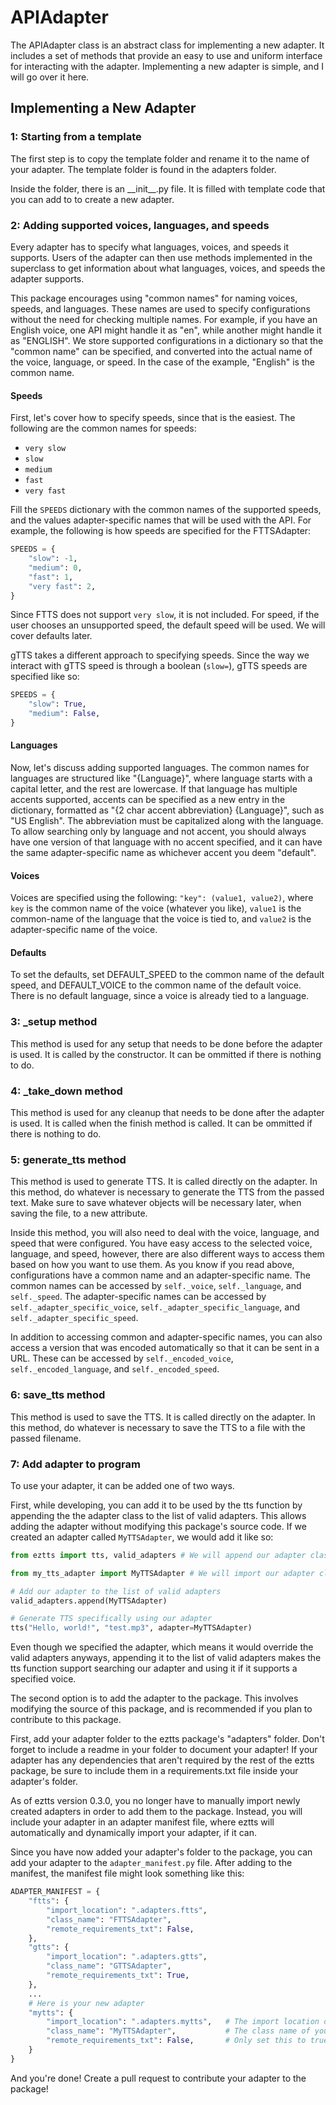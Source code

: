 # APIAdapter

The APIAdapter class is an abstract class for implementing a new adapter. It includes a set of methods that provide an easy to use and uniform interface for interacting with the adapter. Implementing a new adapter is simple, and I will go over it here.

## Implementing a New Adapter

### 1: Starting from a template

The first step is to copy the template folder and rename it to the name of your adapter. The template folder is found in the adapters folder.

Inside the folder, there is an \_\_init__.py file. It is filled with template code that you can add to to create a new adapter.

### 2: Adding supported voices, languages, and speeds

Every adapter has to specify what languages, voices, and speeds it supports. Users of the adapter can then use methods implemented in the superclass to get information about what languages, voices, and speeds the adapter supports.

This package encourages using "common names" for naming voices, speeds, and languages. These names are used to specify configurations without the need for checking multiple names. For example, if you have an English voice, one API might handle it as "en", while another might handle it as "ENGLISH". We store supported configurations in a dictionary so that the "common name" can be specified, and converted into the actual name of the voice, language, or speed. In the case of the example, "English" is the common name.

#### Speeds

First, let's cover how to specify speeds, since that is the easiest. The following are the common names for speeds:

* `very slow`
* `slow`
* `medium`
* `fast`
* `very fast`

Fill the `SPEEDS` dictionary with the common names of the supported speeds, and the values adapter-specific names that will be used with the API. For example, the following is how speeds are specified for the FTTSAdapter:

```Python
SPEEDS = {
    "slow": -1,
    "medium": 0,
    "fast": 1,
    "very fast": 2,
}
```

Since FTTS does not support `very slow`, it is not included. For speed, if the user chooses an unsupported speed, the default speed will be used. We will cover defaults later.

gTTS takes a different approach to specifying speeds. Since the way we interact with gTTS speed is through a boolean (`slow=`), gTTS speeds are specified like so:

```Python
SPEEDS = {
    "slow": True,
    "medium": False,
}
```

#### Languages

Now, let's discuss adding supported languages. The common names for languages are structured like "{Language}", where language starts with a capital letter, and the rest are lowercase. If that language has multiple accents supported, accents can be specified as a new entry in the dictionary, formatted as "{2 char accent abbreviation} {Language}", such as "US English". The abbreviation must be capitalized along with the language. To allow searching only by language and not accent, you should always have one version of that language with no accent specified, and it can have the same adapter-specific name as whichever accent you deem "default".


#### Voices

Voices are specified using the following:
`"key": (value1, value2)`,
where `key` is the common name of the voice (whatever you like), `value1` is the common-name of the language that the voice is tied to, and `value2` is the adapter-specific name of the voice.


#### Defaults

To set the defaults, set DEFAULT_SPEED to the common name of the default speed, and DEFAULT_VOICE to the common name of the default voice. There is no default language, since a voice is already tied to a language.


### 3: _setup method

This method is used for any setup that needs to be done before the adapter is used. It is called by the constructor. It can be ommitted if there is nothing to do.

### 4: _take_down method

This method is used for any cleanup that needs to be done after the adapter is used. It is called when the finish method is called. It can be ommitted if there is nothing to do.

### 5: generate_tts method

This method is used to generate TTS. It is called directly on the adapter. In this method, do whatever is necessary to generate the TTS from the passed text. Make sure to save whatever objects will be necessary later, when saving the file, to a new attribute.

Inside this method, you will also need to deal with the voice, language, and speed that were configured. You have easy access to the selected voice, language, and speed, however, there are also different ways to access them based on how you want to use them. As you know if you read above, configurations have a common name and an adapter-specific name. The common names can be accessed by `self._voice`, `self._language`, and `self._speed`. The adapter-specific names can be accessed by `self._adapter_specific_voice`, `self._adapter_specific_language`, and `self._adapter_specific_speed`.

In addition to accessing common and adapter-specific names, you can also access a version that was encoded automatically so that it can be sent in a URL. These can be accessed by `self._encoded_voice`, `self._encoded_language`, and `self._encoded_speed`.

### 6: save_tts method

This method is used to save the TTS. It is called directly on the adapter. In this method, do whatever is necessary to save the TTS to a file with the passed filename.

### 7: Add adapter to program

To use your adapter, it can be added one of two ways.

First, while developing, you can add it to be used by the tts function by appending the the adapter class to the list of valid adapters. This allows adding the adapter without modifying this package's source code. If we created an adapter called `MyTTSAdapter`, we would add it like so:

```Python
from eztts import tts, valid_adapters # We will append our adapter class to the list of valid adapters

from my_tts_adapter import MyTTSAdapter # We will import our adapter class, probably from a local module

# Add our adapter to the list of valid adapters
valid_adapters.append(MyTTSAdapter)

# Generate TTS specifically using our adapter
tts("Hello, world!", "test.mp3", adapter=MyTTSAdapter)
```

Even though we specified the adapter, which means it would override the valid adapters anyways, appending it to the list of valid adapters makes the tts function support searching our adapter and using it if it supports a specified voice.


The second option is to add the adapter to the package. This involves modifying the source of this package, and is recommended if you plan to contribute to this package.

First, add your adapter folder to the eztts package's "adapters" folder. Don't forget to include a readme in your folder to document your adapter! If your adapter has any dependencies that aren't required by the rest of the eztts package, be sure to include them in a requirements.txt file inside your adapter's folder.

As of eztts version 0.3.0, you no longer have to manually import newly created adapters in order to add them to the package. Instead, you will include your adapter in an adapter manifest file, where eztts will automatically and dynamically import your adapter, if it can.

Since you have now added your adapter's folder to the package, you can add your adapter to the `adapter_manifest.py` file. After adding to the manifest, the manifest file might look something like this:

```Python
ADAPTER_MANIFEST = {
    "ftts": {
        "import_location": ".adapters.ftts",
        "class_name": "FTTSAdapter",
        "remote_requirements_txt": False,
    },
    "gtts": {
        "import_location": ".adapters.gtts",
        "class_name": "GTTSAdapter",
        "remote_requirements_txt": True,
    },
    ...
    # Here is your new adapter
    "mytts": {
        "import_location": ".adapters.mytts",   # The import location of your adapter. The "." means relative to this manifest module. This location should be ".adapters.{name}" if the adapter will be permanent.
        "class_name": "MyTTSAdapter",           # The class name of your adapter.
        "remote_requirements_txt": False,       # Only set this to true if both of the following are true: This adapter has additional requirements, and the requirements.txt file is on the master branch. The dependency installer uses this value to determine if you can and need to install additional dependencies for this adapter.
    }
}
```

And you're done! Create a pull request to contribute your adapter to the package!

